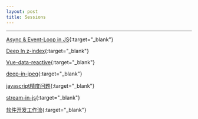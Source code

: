 ```yaml
---
layout: post
title: Sessions
---
```



----
[Async & Event-Loop in JS](https://github.com/tw-td-front-end/tw-td-front-end.github.io/tree/master/sessions/Async%20%26%20Event-Loop%20in%20JS){:target="_blank"}

[Deep In z-index](https://github.com/tw-td-front-end/tw-td-front-end.github.io/tree/master/sessions/Deep%20In%20z-index){:target="_blank"}


[Vue-data-reactive](https://github.com/tw-td-front-end/tw-td-front-end.github.io/tree/master/sessions/Vue-data-reactive){:target="_blank"}


[deep-in-jpeg](https://github.com/tw-td-front-end/tw-td-front-end.github.io/tree/master/sessions/deep-in-jpeg){:target="_blank"}


[javascript精度问题](https://github.com/tw-td-front-end/tw-td-front-end.github.io/tree/master/sessions/javascript%E7%B2%BE%E5%BA%A6%E9%97%AE%E9%A2%98){:target="_blank"}


[stream-in-js](https://github.com/tw-td-front-end/tw-td-front-end.github.io/tree/master/sessions/stream-in-js){:target="_blank"}


[软件开发工作流](https://github.com/tw-td-front-end/tw-td-front-end.github.io/tree/master/sessions/%E8%BD%AF%E4%BB%B6%E5%BC%80%E5%8F%91%E5%B7%A5%E4%BD%9C%E6%B5%81){:target="_blank"}
